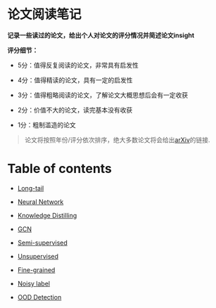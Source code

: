 # 论文阅读笔记

**记录一些读过的论文，给出个人对论文的评分情况并简述论文insight**

**评分细节：** 

- 5分：值得反复阅读的论文，非常具有启发性

- 4分：值得精读的论文，具有一定的启发性

- 3分：值得粗略阅读的论文，了解论文大概思想后会有一定收获

- 2分：价值不大的论文，读完基本没有收获

- 1分：粗制滥造的论文

> 论文将按照年份/评分依次排序，绝大多数论文将会给出[arXiv](https://arxiv.org/)的链接.


# Table of contents

- [Long-tail](https://github.com/curryandsun/neural_network_papers/tree/main/Long-tail)

- [Neural Network](https://github.com/curryandsun/neural_network_papers/tree/main/Neural%20Network)

- [Knowledge Distilling](https://github.com/curryandsun/neural_network_papers/tree/main/Knowledge%20Distilling)

- [GCN](https://github.com/curryandsun/neural_network_papers/tree/main/GCN)

- [Semi-supervised](https://github.com/curryandsun/neural_network_papers/tree/main/Semi-supervised)

- [Unsupervised](https://github.com/curryandsun/neural_network_papers/tree/main/Unsupervised)

- [Fine-grained](https://github.com/curryandsun/neural_network_papers/tree/main/Fine-grained)

- [Noisy label](https://github.com/curryandsun/neural_network_papers/tree/main/Noisy%20label)

- [OOD Detection](https://github.com/curryandsun/neural_network_papers/tree/main/OOD%20Detection)
